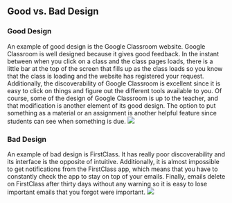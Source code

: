 ## Good vs. Bad Design

### Good Design
An example of good design is the Google Classroom website. Google Classroom is well designed because it gives good feedback. In the instant between when you click on a class and the class pages loads, there is a little bar at the top of the screen that fills up as the class loads so you know that the class is loading and the website has registered your request. Additionally, the discoverability of Google Classroom is excellent since it is easy to click on things and figure out the different tools available to you. Of course, some of the design of Google Classroom is up to the teacher, and that modification is another element of its good design. The option to put something as a material or an assignment is another helpful feature since students can see when something is due.
![](https://blog.capterra.com/wp-content/uploads/2015/05/01_Student-Class-Cards-1-720x696.png)

### Bad Design
An example of bad design is FirstClass. It has really poor discoverability and its interface is the opposite of intuitive. Additionally, it is almost impossible to get notifications from the FirstClass app, which means that you have to constantly check the app to stay on top of your emails. Finally, emails delete on FirstClass after thirty days without any warning so it is easy to lose important emails that you forgot were important.
![](https://upload.wikimedia.org/wikipedia/en/8/84/FirstClassDesktopv9.jpg)
